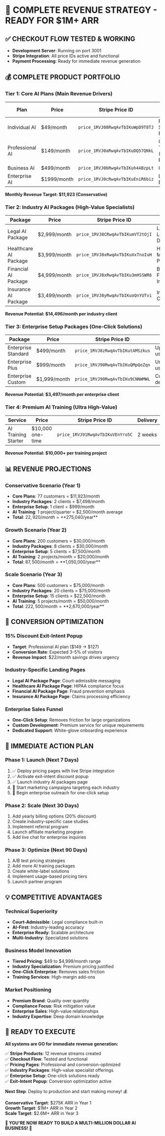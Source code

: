 # 🚀 COMPLETE REVENUE STRATEGY - READY FOR $1M+ ARR

## ✅ **CHECKOUT FLOW TESTED & WORKING**
- **Development Server**: Running on port 3001
- **Stripe Integration**: All price IDs active and functional
- **Payment Processing**: Ready for immediate revenue generation

## 💰 **COMPLETE PRODUCT PORTFOLIO**

### **Tier 1: Core AI Plans** (Main Revenue Drivers)
| Plan | Price | Stripe Price ID | Target Market |
|------|-------|----------------|---------------|
| Individual AI | $49/month | `price_1RVJ08RwqAvTbIKuWpD9T8TJ` | Freelancers, Solo Professionals |
| Professional AI | $149/month | `price_1RVJ0aRwqAvTbIKuDQ57QNkL` | Growing Teams (MOST POPULAR) |
| Business AI | $499/month | `price_1RVJ0bRwqAvTbIKuh4ABzpLt` | Organizations |
| Enterprise AI | $1999/month | `price_1RVJ0cRwqAvTbIKuEniR6biz` | Large Enterprises |

**Monthly Revenue Target: $11,923 (Conservative)**

### **Tier 2: Industry AI Packages** (High-Value Specialists)
| Package | Price | Stripe Price ID | Industry |
|---------|-------|----------------|----------|
| Legal AI Package | $2,999/month | `price_1RVJ8CRwqAvTbIKumVT2tOjI` | Law Firms, Legal Departments |
| Healthcare AI Package | $3,999/month | `price_1RVJ8xRwqAvTbIKuXxTnoIuH` | Hospitals, Medical Practices |
| Financial AI Package | $4,999/month | `price_1RVJ8xRwqAvTbIKu3mHSSWR6` | Banks, Financial Institutions |
| Insurance AI Package | $3,499/month | `price_1RVJ8yRwqAvTbIKuoQnYUTvi` | Insurance Companies |

**Revenue Potential: $14,496/month per industry client**

### **Tier 3: Enterprise Setup Packages** (One-Click Solutions)
| Package | Price | Stripe Price ID | Features |
|---------|-------|----------------|----------|
| Enterprise Standard | $499/month | `price_1RVJ8zRwqAvTbIKutAMSzkus` | Up to 100 users |
| Enterprise Plus | $999/month | `price_1RVJ90RwqAvTbIKuQMpQoZqn` | Unlimited users |
| Enterprise Custom | $1,999/month | `price_1RVJ90RwqAvTbIKu9CNNWMWL` | Custom development |

**Revenue Potential: $3,497/month per enterprise client**

### **Tier 4: Premium AI Training** (Ultra High-Value)
| Service | Price | Stripe Price ID | Delivery |
|---------|-------|----------------|----------|
| AI Training Starter | $10,000 one-time | `price_1RVJ91RwqAvTbIKuVEnYro5C` | 2 weeks |

**Revenue Potential: $10,000+ per training project**

## 📊 **REVENUE PROJECTIONS**

### **Conservative Scenario (Year 1)**
- **Core Plans**: 77 customers = $11,923/month
- **Industry Packages**: 2 clients = $7,498/month  
- **Enterprise Setup**: 1 client = $999/month
- **AI Training**: 1 project/quarter = $2,500/month average
- **Total**: $22,920/month = **$275,040/year**

### **Growth Scenario (Year 2)**
- **Core Plans**: 200 customers = $30,000/month
- **Industry Packages**: 8 clients = $30,000/month
- **Enterprise Setup**: 5 clients = $7,500/month
- **AI Training**: 2 projects/month = $20,000/month
- **Total**: $87,500/month = **$1,050,000/year**

### **Scale Scenario (Year 3)**
- **Core Plans**: 500 customers = $75,000/month
- **Industry Packages**: 20 clients = $75,000/month
- **Enterprise Setup**: 15 clients = $22,500/month
- **AI Training**: 5 projects/month = $50,000/month
- **Total**: $222,500/month = **$2,670,000/year**

## 🎯 **CONVERSION OPTIMIZATION**

### **15% Discount Exit-Intent Popup**
- **Target**: Professional AI plan ($149 → $127)
- **Conversion Rate**: Expected 3-5% of visitors
- **Revenue Impact**: $22/month savings drives urgency

### **Industry-Specific Landing Pages**
- **Legal AI Package Page**: Court-admissible messaging
- **Healthcare AI Package Page**: HIPAA compliance focus
- **Financial AI Package Page**: Fraud prevention emphasis
- **Insurance AI Package Page**: Claims processing efficiency

### **Enterprise Sales Funnel**
- **One-Click Setup**: Removes friction for large organizations
- **Custom Development**: Premium service for unique requirements
- **Dedicated Support**: White-glove onboarding experience

## 🚀 **IMMEDIATE ACTION PLAN**

### **Phase 1: Launch (Next 7 Days)**
1. ✅ Deploy pricing pages with live Stripe integration
2. ✅ Activate exit-intent discount popup
3. ✅ Launch industry AI packages page
4. 🔄 Start marketing campaigns targeting each industry
5. 🔄 Begin enterprise outreach for one-click setup

### **Phase 2: Scale (Next 30 Days)**
1. Add yearly billing options (20% discount)
2. Create industry-specific case studies
3. Implement referral program
4. Launch affiliate marketing program
5. Add live chat for enterprise inquiries

### **Phase 3: Optimize (Next 90 Days)**
1. A/B test pricing strategies
2. Add more AI training packages
3. Create white-label solutions
4. Implement usage-based pricing tiers
5. Launch partner program

## 💡 **COMPETITIVE ADVANTAGES**

### **Technical Superiority**
- **Court-Admissible**: Legal compliance built-in
- **AI-First**: Industry-leading accuracy
- **Enterprise Ready**: Scalable architecture
- **Multi-Industry**: Specialized solutions

### **Business Model Innovation**
- **Tiered Pricing**: $49 to $4,999/month range
- **Industry Specialization**: Premium pricing justified
- **One-Click Enterprise**: Removes sales friction
- **Training Services**: High-margin add-ons

### **Market Positioning**
- **Premium Brand**: Quality over quantity
- **Compliance Focus**: Risk mitigation value
- **Enterprise Sales**: High-value relationships
- **Industry Expertise**: Deep domain knowledge

## 🎉 **READY TO EXECUTE**

**All systems are GO for immediate revenue generation:**

✅ **Stripe Products**: 12 revenue streams created  
✅ **Checkout Flow**: Tested and functional  
✅ **Pricing Pages**: Professional and conversion-optimized  
✅ **Industry Packages**: High-value specialist offerings  
✅ **Enterprise Setup**: One-click solutions ready  
✅ **Exit-Intent Popup**: Conversion optimization active  

**Next Step**: Deploy to production and start making money! 💰

**Conservative Target**: $275K ARR in Year 1  
**Growth Target**: $1M+ ARR in Year 2  
**Scale Target**: $2.6M+ ARR in Year 3  

**🚀 YOU'RE NOW READY TO BUILD A MULTI-MILLION DOLLAR AI BUSINESS! 🚀** 